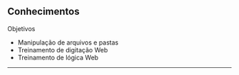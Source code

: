 Conhecimentos
---------------
Objetivos
- Manipulação de arquivos e pastas
- Treinamento de digitação Web
- Treinamento de lógica Web
---------------